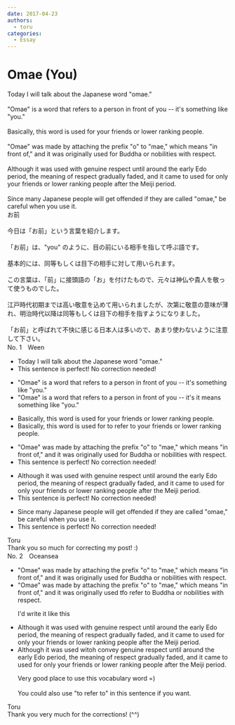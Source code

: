 ```yaml
---
date: 2017-04-23
authors:
  - toru
categories:
  - Essay
---
```


<h1 id="subject_show">Omae (You)</h1>
<div class="date" hidden>Apr 23, 2017 09:02</div>
<div id="post"><div id="body_show_ori">
Today I will talk about the Japanese word "omae."<br/><br/>"Omae" is a word that refers to a person in front of you -- it's something like "you."<br/><br/>Basically, this word is used for your friends or lower ranking people.<br/><br/>"Omae" was made by attaching the prefix "o" to "mae," which means "in front of," and it was originally used for Buddha or nobilities with respect.<br/><br/>Although it was used with genuine respect until around the early Edo period, the meaning of respect gradually faded, and it came to used for only your friends or lower ranking people after the Meiji period.<br/><br/>Since many Japanese people will get offended if they are called "omae," be careful when you use it.
</div></div>

<!-- more -->

<div id="post_ja"><div id="body_show_mo">
お前<br/><br/>今日は「お前」という言葉を紹介します。<br/><br/>「お前」は、"you" のように、目の前にいる相手を指して呼ぶ語です。<br/><br/>基本的には、同等もしくは目下の相手に対して用いられます。<br/><br/>この言葉は、「前」に接頭語の「お」を付けたもので、元々は神仏や貴人を敬って使うものでした。<br/><br/>江戸時代初期までは高い敬意を込めて用いられましたが、次第に敬意の意味が薄れ、明治時代以降は同等もしくは目下の相手を指すようになりました。<br/><br/>「お前」と呼ばれて不快に感じる日本人は多いので、あまり使わないように注意して下さい。
</div></div>
<div id="block"><div class="first_name"> No. 1　<span class="just_name">Ween</span></div><div id="block2">
<ul class="correction_field">
<li class="incorrect">Today I will talk about the Japanese word "omae."</li>
<li class="corrected perfect">This sentence is perfect! No correction needed!</li>
</ul>
<ul class="correction_field">
<li class="incorrect">"Omae" is a word that refers to a person in front of you -- it's something like "you."</li>
<li class="corrected correct">
"Omae" is a word that refers to a person in front of you -- <span class="sline">it's</span> <span class="f_blue">it means </span>something like "you."
</li>
</ul>
<ul class="correction_field">
<li class="incorrect">Basically, this word is used for your friends or lower ranking people.</li>
<li class="corrected correct">
Basically, this word is used <span class="sline">for</span> <span class="f_blue">to refer to</span> your friends or lower ranking people.
</li>
</ul>
<ul class="correction_field">
<li class="incorrect">"Omae" was made by attaching the prefix "o" to "mae," which means "in front of," and it was originally used for Buddha or nobilities with respect.</li>
<li class="corrected perfect">This sentence is perfect! No correction needed!</li>
</ul>
<ul class="correction_field">
<li class="incorrect">Although it was used with genuine respect until around the early Edo period, the meaning of respect gradually faded, and it came to used for only your friends or lower ranking people after the Meiji period.</li>
<li class="corrected perfect">This sentence is perfect! No correction needed!</li>
</ul>
<ul class="correction_field">
<li class="incorrect">Since many Japanese people will get offended if they are called "omae," be careful when you use it.</li>
<li class="corrected perfect">This sentence is perfect! No correction needed!</li>
</ul>
</div><div class="name"><span class="just_name">Toru</span><br>
Thank you so much for correcting my post! :)
</div>
</div>
<div id="block"><div class="first_name"> No. 2　<span class="just_name">Oceansea</span></div><div id="block2">
<ul class="correction_field">
<li class="incorrect">"Omae" was made by attaching the prefix "o" to "mae," which means "in front of," and it was originally used for Buddha or nobilities with respect.</li>
<li class="corrected correct">
"Omae" was made by attaching the prefix "o" to "mae," which means "in front of," and it was originally used <span class="f_red">t</span><span class="f_gray"><span class="sline">f</span></span>o<span class="f_red"> </span>r<span class="f_red">efer</span> <span class="f_red">to </span>Buddha or nobilities with respect.
<p class="correction_comment">I'd write it like this</p>
</li>
</ul>
<ul class="correction_field">
<li class="incorrect">Although it was used with genuine respect until around the early Edo period, the meaning of respect gradually faded, and it came to used for only your friends or lower ranking people after the Meiji period.</li>
<li class="corrected correct">
Although it was used <span class="f_gray"><span class="sline">wi</span></span>t<span class="f_red">o</span><span class="f_gray"><span class="sline">h</span></span> <span class="f_red">convey </span>genuine respect until around the early Edo period, the meaning of respect gradually faded, and it came to used for only your friends or lower ranking people after the Meiji period.
<p class="correction_comment">Very good place to use this vocabulary word =)<br/><br/>You could also use "to refer to" in this sentence if you want.</p>
</li>
</ul>
</div><div class="name"><span class="just_name">Toru</span><br>
Thank you very much for the corrections! (^^)
</div>
</div>
